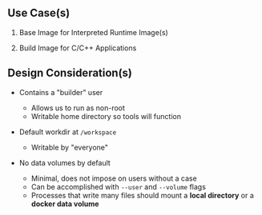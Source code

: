 ## Use Case(s)

1. Base Image for Interpreted Runtime Image(s)

2. Build Image for C/C++ Applications


## Design Consideration(s)

* Contains a "builder" user
    * Allows us to run as non-root
    * Writable home directory so tools will function

* Default workdir at `/workspace`
    * Writable by "everyone"

* No data volumes by default
    * Minimal, does not impose on users without a case
    * Can be accomplished with `--user` and `--volume` flags
    * Processes that write many files should mount a **local directory** or a **docker data volume**



